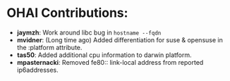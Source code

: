 <!---
This file is reset every time a new release is done. The contents of this file are for the currently unreleased version.

Example Contribution:
* **kalistec**: Improved file resource greatly.
-->
# OHAI Contributions:
* **jaymzh**: Work around libc bug in `hostname --fqdn`
* **mvidner**: (Long time ago) Added differentiation for suse & opensuse in the :platform attribute.
* **tas50**: Added additional cpu information to darwin platform.
* **mpasternacki**: Removed fe80:: link-local address from reported ip6addresses.
